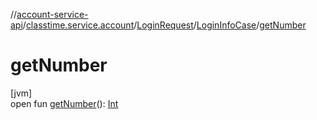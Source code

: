 //[account-service-api](../../../../index.md)/[classtime.service.account](../../index.md)/[LoginRequest](../index.md)/[LoginInfoCase](index.md)/[getNumber](get-number.md)

# getNumber

[jvm]\
open fun [getNumber](get-number.md)(): [Int](https://kotlinlang.org/api/latest/jvm/stdlib/kotlin/-int/index.html)
